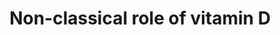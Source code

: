 ---
annotations:
- id: PW:0001011
  parent: classic metabolic pathway
  type: Pathway Ontology
  value: vitamin D metabolic pathway
- id: PW:0001013
  parent: signaling pathway
  type: Pathway Ontology
  value: vitamin D signaling pathway
- id: DOID:9351
  parent: disease of metabolism
  type: Disease Ontology
  value: diabetes mellitus
- id: DOID:0080600
  parent: disease by infectious agent
  type: Disease Ontology
  value: COVID-19
- id: DOID:10763
  parent: cardiovascular system disease
  type: Disease Ontology
  value: hypertension
authors:
- HumeraFiaz
- Susan
- Eweitz
- Egonw
- NhungP
citedin: ''
communities:
- COVID19
- ONTOX
description: Vitamin D is known for its participation in various skeletal and non-skeletal
  muscle homeostasis. In addition to Calcium (Ca²⁺) and phosphorous (P) absorption,
  its association with CVD, hypertention, cancer, obesity, diabetes and immune system
  has been reported. It actively participates in the regulation of cardiovascular
  system through Renin Angiotensin Aldosterone System (RAAS). Renin is secreted by
  the kidney and it activates the formation of angiotensin II that leads to the decreased
  production of nitric oxide (NO) and increased endothelial vascular dysfunction (Pérez-Hernández
  et al., 2016). Vitamin D causes the insulin release, facilitates muscle contraction
  and glucose uptake by enhancing the activity of glucose transporter 4 (GLUT4) channels
  in the cells (Berridge, 2017) and reduces the aldosterone . From last few years
  vitamin D has gained special attention as immunomodulatory agent. The immunologic
  cells such as B cells, T cells, and antigen presenting cells express vitamin D receptors
  on their cells as well as are capable of synthesizing vitamin D metabolites especially
  calcitriol. The beneficial effects of vitamin D are linked with both innate and
  adaptive immune systems. During vitamin D deficiency an unwanted production of pro-inflammatory
  cytokines cause atherosclerotic lesions and atherogenesis. These conditions lead
  to increased vasoconstriction and decreased vasodilation, endothelial dysfunction,
  and alleviated nitric oxide formation. Furthermore, the expression of angiotensin-converting
  enzyme 2 (ACE2; responsible for the retrospective production of Ang1-7 form Ang
  II) is also reduced in vitamin D deficient subjects. Such individuals are more vulnerable
  to infectious diseases, especially, recent pandemic of COVID-19 (Malek Mahdavi,
  2020).
last-edited: 2025-02-21
ndex: null
organisms:
- Homo sapiens
redirect_from:
- /index.php/Pathway:WP5133
- /instance/WP5133
- /instance/WP5133_r136741
revision: r136741
schema-jsonld:
- '@context': https://schema.org/
  '@id': https://wikipathways.github.io/pathways/WP5133.html
  '@type': Dataset
  creator:
    '@type': Organization
    name: WikiPathways
  description: Vitamin D is known for its participation in various skeletal and non-skeletal
    muscle homeostasis. In addition to Calcium (Ca²⁺) and phosphorous (P) absorption,
    its association with CVD, hypertention, cancer, obesity, diabetes and immune system
    has been reported. It actively participates in the regulation of cardiovascular
    system through Renin Angiotensin Aldosterone System (RAAS). Renin is secreted
    by the kidney and it activates the formation of angiotensin II that leads to the
    decreased production of nitric oxide (NO) and increased endothelial vascular dysfunction
    (Pérez-Hernández et al., 2016). Vitamin D causes the insulin release, facilitates
    muscle contraction and glucose uptake by enhancing the activity of glucose transporter
    4 (GLUT4) channels in the cells (Berridge, 2017) and reduces the aldosterone .
    From last few years vitamin D has gained special attention as immunomodulatory
    agent. The immunologic cells such as B cells, T cells, and antigen presenting
    cells express vitamin D receptors on their cells as well as are capable of synthesizing
    vitamin D metabolites especially calcitriol. The beneficial effects of vitamin
    D are linked with both innate and adaptive immune systems. During vitamin D deficiency
    an unwanted production of pro-inflammatory cytokines cause atherosclerotic lesions
    and atherogenesis. These conditions lead to increased vasoconstriction and decreased
    vasodilation, endothelial dysfunction, and alleviated nitric oxide formation.
    Furthermore, the expression of angiotensin-converting enzyme 2 (ACE2; responsible
    for the retrospective production of Ang1-7 form Ang II) is also reduced in vitamin
    D deficient subjects. Such individuals are more vulnerable to infectious diseases,
    especially, recent pandemic of COVID-19 (Malek Mahdavi, 2020).
  keywords:
  - 1,25-dihydroxycholecalciferol
  - 25-hydroxycholecalciferol
  - 7-Dehydrocholesterol
  - ACE
  - ACE2
  - AGT
  - AGTR1
  - AGTR2
  - Aldosterone
  - Angiotensin I
  - Angiotensin II
  - CYP27B1
  - CYP2R1
  - Cholecalciferol
  - REN
  - Vitamin D receptor agonists
  license: CC0
  name: Non-classical role of vitamin D
seo: CreativeWork
title: Non-classical role of vitamin D
wpid: WP5133
---